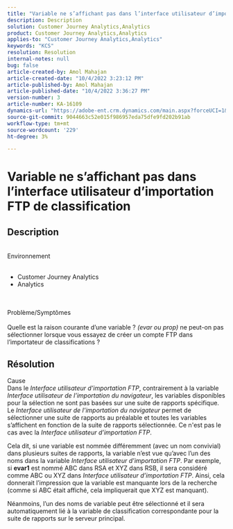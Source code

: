 ```yaml
---
title: "Variable ne s’affichant pas dans l’interface utilisateur d’importation FTP de classification"
description: Description
solution: Customer Journey Analytics,Analytics
product: Customer Journey Analytics,Analytics
applies-to: "Customer Journey Analytics,Analytics"
keywords: "KCS"
resolution: Resolution
internal-notes: null
bug: false
article-created-by: Amol Mahajan
article-created-date: "10/4/2022 3:23:12 PM"
article-published-by: Amol Mahajan
article-published-date: "10/4/2022 3:36:27 PM"
version-number: 3
article-number: KA-16109
dynamics-url: "https://adobe-ent.crm.dynamics.com/main.aspx?forceUCI=1&pagetype=entityrecord&etn=knowledgearticle&id=4138c374-f843-ed11-bba2-002248086a73"
source-git-commit: 9044663c52e015f986957eda75dfe9fd202b91ab
workflow-type: tm+mt
source-wordcount: '229'
ht-degree: 3%

---
```


# Variable ne s’affichant pas dans l’interface utilisateur d’importation FTP de classification

## Description

<br>Environnement<br><br>
- Customer Journey Analytics
- Analytics

<br><br>Problème/Symptômes<br><br>
Quelle est la raison courante d’une variable ? *(evar ou prop)* ne peut-on pas sélectionner lorsque vous essayez de créer un compte FTP dans l’importateur de classifications ?


## Résolution

Cause<br>
Dans le *Interface utilisateur d’importation FTP*, contrairement à la variable *Interface utilisateur de l’importation du navigateur*, les variables disponibles pour la sélection ne sont pas basées sur une suite de rapports spécifique. Le *Interface utilisateur de l’importation du navigateur* permet de sélectionner une suite de rapports au préalable et toutes les variables s’affichent en fonction de la suite de rapports sélectionnée. Ce n&#39;est pas le cas avec la *Interface utilisateur d’importation FTP*.

Cela dit, si une variable est nommée différemment (avec un nom convivial) dans plusieurs suites de rapports, la variable n’est vue qu’avec l’un des noms dans la variable *Interface utilisateur d’importation FTP*. Par exemple, si <b>evar1</b> est nommé ABC dans RSA et XYZ dans RSB, il sera considéré comme ABC ou XYZ dans *Interface utilisateur d’importation FTP*. Ainsi, cela donnerait l’impression que la variable est manquante lors de la recherche (comme si ABC était affiché, cela impliquerait que XYZ est manquant).

Néanmoins, l’un des noms de variable peut être sélectionné et il sera automatiquement lié à la variable de classification correspondante pour la suite de rapports sur le serveur principal.


